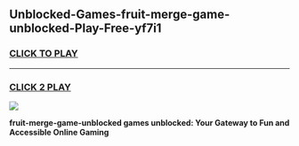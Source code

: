 
## Unblocked-Games-fruit-merge-game-unblocked-Play-Free-yf7i1
<h3>
<a href="https://premium76.site?title=fruit-merge-game-unblocked&ref=18A">CLICK TO PLAY</a></h3>
<hr>

<h3>
<a href="https://premium76.site?title=fruit-merge-game-unblocked&ref=18A">CLICK 2 PLAY</a>
  
</h3>

<a href="https://premium76.site?title=fruit-merge-game-unblocked&ref=18A"><img src="https://clearcache.store/games.png"></a>


**fruit-merge-game-unblocked games unblocked: Your Gateway to Fun and Accessible Online Gaming**
